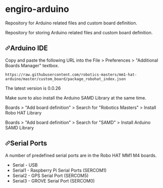 # engiro-arduino
Repository for Arduino related files and custom board definition.
<p dir="auto">Repository for storing Arduino related files and custom board definition.</p>
<h2 tabindex="-1" dir="auto"><a id="user-content-arduino-ide" class="anchor" aria-hidden="true" href="#arduino-ide"><svg class="octicon octicon-link" viewBox="0 0 16 16" version="1.1" width="16" height="16" aria-hidden="true"><path d="m7.775 3.275 1.25-1.25a3.5 3.5 0 1 1 4.95 4.95l-2.5 2.5a3.5 3.5 0 0 1-4.95 0 .751.751 0 0 1 .018-1.042.751.751 0 0 1 1.042-.018 1.998 1.998 0 0 0 2.83 0l2.5-2.5a2.002 2.002 0 0 0-2.83-2.83l-1.25 1.25a.751.751 0 0 1-1.042-.018.751.751 0 0 1-.018-1.042Zm-4.69 9.64a1.998 1.998 0 0 0 2.83 0l1.25-1.25a.751.751 0 0 1 1.042.018.751.751 0 0 1 .018 1.042l-1.25 1.25a3.5 3.5 0 1 1-4.95-4.95l2.5-2.5a3.5 3.5 0 0 1 4.95 0 .751.751 0 0 1-.018 1.042.751.751 0 0 1-1.042.018 1.998 1.998 0 0 0-2.83 0l-2.5 2.5a1.998 1.998 0 0 0 0 2.83Z"></path></svg></a>Arduino IDE</h2>
<p dir="auto">Copy and paste the following URL into the File &gt; Preferences &gt; "Additional Boards Manager" textbox.</p>
<div class="snippet-clipboard-content notranslate position-relative overflow-auto" data-snippet-clipboard-copy-content="https://raw.githubusercontent.com/robotics-masters/mm1-hat-arduino/master/custom_board/package_robohat_index.json"><pre class="notranslate"><code>https://raw.githubusercontent.com/robotics-masters/mm1-hat-arduino/master/custom_board/package_robohat_index.json
</code></pre></div>
<p dir="auto">The latest version is 0.0.26</p>
<p dir="auto">Make sure to also install the Arduino SAMD Library at the same time.</p>
<p dir="auto">Boards &gt; "Add board definition" &gt; Search for "Robotics Masters" &gt; Install Robo HAT Library</p>
<p dir="auto">Boards &gt; "Add board definition" &gt; Search for "SAMD" &gt; Install Arduino SAMD Library</p>
<h2 tabindex="-1" dir="auto"><a id="user-content-serial-ports" class="anchor" aria-hidden="true" href="#serial-ports"><svg class="octicon octicon-link" viewBox="0 0 16 16" version="1.1" width="16" height="16" aria-hidden="true"><path d="m7.775 3.275 1.25-1.25a3.5 3.5 0 1 1 4.95 4.95l-2.5 2.5a3.5 3.5 0 0 1-4.95 0 .751.751 0 0 1 .018-1.042.751.751 0 0 1 1.042-.018 1.998 1.998 0 0 0 2.83 0l2.5-2.5a2.002 2.002 0 0 0-2.83-2.83l-1.25 1.25a.751.751 0 0 1-1.042-.018.751.751 0 0 1-.018-1.042Zm-4.69 9.64a1.998 1.998 0 0 0 2.83 0l1.25-1.25a.751.751 0 0 1 1.042.018.751.751 0 0 1 .018 1.042l-1.25 1.25a3.5 3.5 0 1 1-4.95-4.95l2.5-2.5a3.5 3.5 0 0 1 4.95 0 .751.751 0 0 1-.018 1.042.751.751 0 0 1-1.042.018 1.998 1.998 0 0 0-2.83 0l-2.5 2.5a1.998 1.998 0 0 0 0 2.83Z"></path></svg></a>Serial Ports</h2>
<p dir="auto">A number of predefined serial ports are in the Robo HAT MM1 M4 boards.</p>
<ul dir="auto">
<li>Serial - USB</li>
<li>Serial1 - Raspberry Pi Serial Ports (SERCOM1)</li>
<li>Serial2 - GPS Serial Port (SERCOM5)</li>
<li>Serial3 - GROVE Serial Port (SERCOM0)</li>
</ul>
